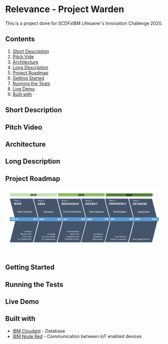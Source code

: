 # Relevance - Project Warden
This is a project done for SCDFxIBM Lifesaver's Innovation Challenge 2020. 

## Contents  
1. [Short Description](#Short-Description)
2. [Pitch Vide](#Pitch-Video)
3. [Architecture](#Architecture)
4. [Long Description](#Long-Description)
5. [Project Roadmap](#Project-Roadmap)
6. [Getting Started](#Getting-Started)
7. [Running the Tests](#Running-the-Tests)
8. [Live Demo](#Live-Demo)
8. [Built with](#Built-with)

## Short Description

## Pitch Video

## Architecture

## Long Description

## Project Roadmap
![roadmap png](https://github.com/TxyShannon/Relevance-WARDEN_SCDFXIBM/blob/master/docs/roadmap.PNG "Roadmap")

## Getting Started

## Running the Tests

## Live Demo

## Built with
- [IBM Cloudant](https://cloud.ibm.com/catalog?search=cloudant#search_results) - Database
- [IBM Node Red](https://cloud.ibm.com/catalog?search=node%20red#search_results) - Communication between IoT enabled devices
